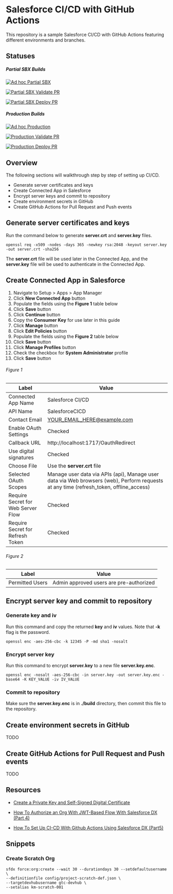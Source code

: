 # Salesforce CI/CD with GitHub Actions

This repository is a sample Salesforce CI/CD with GitHub Actions featuring
different environments and branches.


## Statuses


##### Partial SBX Builds

[![Ad hoc Partial SBX](https://github.com/kmanuzon/salesforce-ci-cd/actions/workflows/ad-hoc-partial-sbx.yml/badge.svg)](https://github.com/kmanuzon/salesforce-ci-cd/actions/workflows/ad-hoc-partial-sbx.yml)

[![Partial SBX Validate PR](https://github.com/kmanuzon/salesforce-ci-cd/actions/workflows/partial-sbx-validate-pr.yml/badge.svg)](https://github.com/kmanuzon/salesforce-ci-cd/actions/workflows/partial-sbx-validate-pr.yml)

[![Partial SBX Deploy PR](https://github.com/kmanuzon/salesforce-ci-cd/actions/workflows/partial-sbx-deploy-pr.yml/badge.svg)](https://github.com/kmanuzon/salesforce-ci-cd/actions/workflows/partial-sbx-deploy-pr.yml)


##### Production Builds

[![Ad hoc Production](https://github.com/kmanuzon/salesforce-ci-cd/actions/workflows/ad-hoc-production.yml/badge.svg)](https://github.com/kmanuzon/salesforce-ci-cd/actions/workflows/ad-hoc-production.yml)

[![Production Validate PR](https://github.com/kmanuzon/salesforce-ci-cd/actions/workflows/production-validate-pr.yml/badge.svg)](https://github.com/kmanuzon/salesforce-ci-cd/actions/workflows/production-validate-pr.yml)

[![Production Deploy PR](https://github.com/kmanuzon/salesforce-ci-cd/actions/workflows/production-deploy-pr.yml/badge.svg)](https://github.com/kmanuzon/salesforce-ci-cd/actions/workflows/production-deploy-pr.yml)


## Overview

The following sections will walkthrough step by step of setting up CI/CD.

- Generate server certificates and keys
- Create Connected App in Salesforce
- Encrypt server keys and commit to repository
- Create environment secrets in GitHub
- Create GitHub Actions for Pull Request and Push events


## Generate server certificates and keys

Run the command below to generate __server.crt__ and __server.key__ files.
```
openssl req -x509 -nodes -days 365 -newkey rsa:2048 -keyout server.key -out server.crt -sha256
```

The __server.crt__ file will be used later in the Connected App, and the
__server.key__ file will be used to authenticate in the Connected App.


## Create Connected App in Salesforce

1. Navigate to Setup > Apps > App Manager
2. Click __New Connected App__ button
3. Populate the fields using the __Figure 1__ table below
4. Click __Save__ button
5. Click __Continue__ button
6. Copy the __Consumer Key__ for use later in this guide
7. Click __Manage__ button
8. Click __Edit Policies__ button
9. Populate the fields using the __Figure 2__ table below
10. Click __Save__ button
11. Click __Manage Profiles__ button
12. Check the checkbox for __System Administrator__ profile
13. Click __Save__ button


###### Figure 1

| Label                              | Value                               |
| ---------------------------------- | ----------------------------------- |
| Connected App Name                 | Salesforce CI/CD                    |
| API Name                           | SalesforceCICD                      |
| Contact Email                      | YOUR_EMAIL_HERE@example.com         |
| Enable OAuth Settings              | Checked                             |
| Callback URL                       | http://localhost:1717/OauthRedirect |
| Use digital signatures             | Checked                             |
| Choose File                        | Use the __server.crt__ file         |
| Selected OAuth Scopes              | Manage user data via APIs (api), Manage user data via Web browsers (web), Perform requests at any time (refresh_token, offline_access) |
| Require Secret for Web Server Flow | Checked                             |
| Require Secret for Refresh Token   | Checked                             |


###### Figure 2

| Label                              | Value                                   |
| ---------------------------------- | --------------------------------------- |
| Permitted Users                    | Admin approved users are pre-authorized |


## Encrypt server key and commit to repository


### Generate key and iv

Run this command and copy the returned __key__ and __iv__ values. Note that
__-k__ flag is the password.
```
openssl enc -aes-256-cbc -k 12345 -P -md sha1 -nosalt
```


### Encrypt server key

Run this command to encrypt __server.key__ to a new file __server.key.enc__.
```
openssl enc -nosalt -aes-256-cbc -in server.key -out server.key.enc -base64 -K KEY_VALUE -iv IV_VALUE
```

### Commit to repository

Make sure the __server.key.enc__ is in __./build__ directory, then commit this
file to the repository.


## Create environment secrets in GitHub

TODO


## Create GitHub Actions for Pull Request and Push events

TODO


## Resources

- [Create a Private Key and Self-Signed Digital Certificate](https://developer.salesforce.com/docs/atlas.en-us.sfdx_dev.meta/sfdx_dev/sfdx_dev_auth_key_and_cert.htm)

- [How To Authorize an Org With JWT-Based Flow With Salesforce DX (Part 4)](https://www.youtube.com/watch?v=Orh_n32k8mU&list=PLSjzuyuoSi-EfqRq-PJ_KKzLzB84YModG&index=4)

- [How To Set Up CI-CD With Github Actions Using Salesforce DX (Part5)](https://www.youtube.com/watch?v=_eOXnb9pQAg&list=PLSjzuyuoSi-EfqRq-PJ_KKzLzB84YModG&index=5)


## Snippets

### Create Scratch Org
```
sfdx force:org:create --wait 30 --durationdays 30 --setdefaultusername \
--definitionfile config/project-scratch-def.json \
--targetdevhubusername gtc-devhub \
--setalias km-scratch-001
```